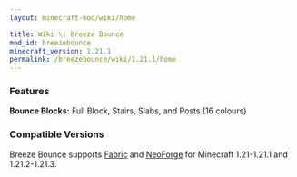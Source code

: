 ```yaml
---
layout: minecraft-mod/wiki/home

title: Wiki \| Breeze Bounce
mod_id: breezebounce
minecraft_version: 1.21.1
permalink: /breezebounce/wiki/1.21.1/home
---
```


### Features

**Bounce Blocks:** Full Block, Stairs, Slabs, and Posts (16 colours)


### Compatible Versions

Breeze Bounce supports [Fabric](https://fabricmc.net) and [NeoForge](https://neoforged.net) for Minecraft 1.21-1.21.1 and 1.21.2-1.21.3.